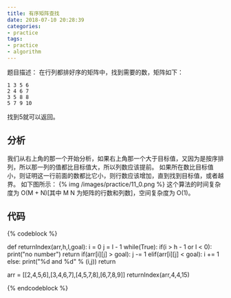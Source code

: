 ```yaml
---
title: 有序矩阵查找
date: 2018-07-10 20:28:39
categories:
- practice
tags:
- practice
- algorithm
---
```

题目描述：
在行列都排好序的矩阵中，找到需要的数，矩阵如下：
	
	1 3 5 6
	2 4 6 7
	3 5 8 8
	5 7 9 10
	
找到5就可以返回。
<!-- more -->
## 分析
我们从右上角的那一个开始分析，如果右上角那一个大于目标值，又因为是按序排列，所以那一列的值都比目标值大，所以列数应该提前。
如果所在数比目标值小，则证明这一行前面的数都比它小，则行数应该增加，直到找到目标值，或者越界。
如下图所示：
{% img /images/practice/11_0.png %}
这个算法的时间复杂度为 O(M + N)[其中 M N 为矩阵的行数和列数]，空间复杂度为 O(1)。
## 代码
{% codeblock %}

def returnIndex(arr,h,l,goal):
    i = 0
    j = l - 1
    while(True):
        if(i > h - 1 or l < 0):
            print("no number")
            return
        if(arr[i][j] > goal):
            j -= 1
        elif(arr[i][j] < goal):
            i += 1
        else:
            print("%d and %d" % (i,j))
            return



arr = [[2,4,5,6],[3,4,6,7],[4,5,7,8],[6,7,8,9]]
returnIndex(arr,4,4,15)

{% endcodeblock %}

